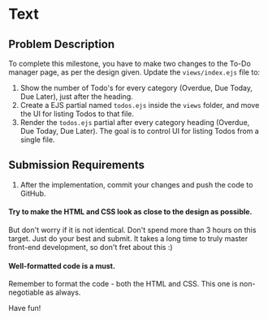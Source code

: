 # Text

## Problem Description
To complete this milestone, you have to make two changes to the To-Do manager page, as per the design given. Update the `views/index.ejs` file to:

1. Show the number of Todo's for every category (Overdue, Due Today, Due Later), just after the heading.
2. Create a EJS partial named `todos.ejs` inside the `views` folder, and move the UI for listing Todos to that file.
3. Render the `todos.ejs` partial after every category heading (Overdue, Due Today, Due Later). The goal is to control UI for listing Todos from a single file.

## Submission Requirements
1. After the implementation, commit your changes and push the code to GitHub.
   
#### Try to make the HTML and CSS look as close to the design as possible.
But don't worry if it is not identical. Don't spend more than 3 hours on this target. Just do your best and submit. It takes a long time to truly master front-end development, so don't fret about this :)

#### Well-formatted code is a must.
Remember to format the code - both the HTML and CSS. This one is non-negotiable as always.

Have fun!
